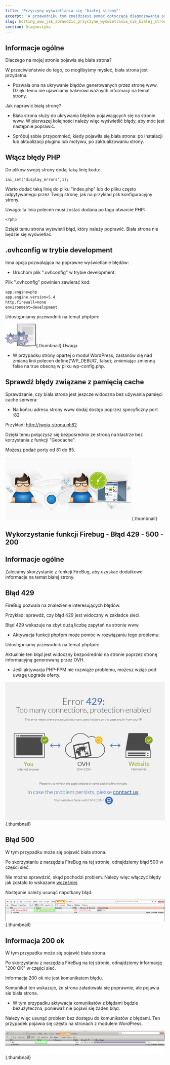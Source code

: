 ```yaml
---
title: 'Przyczyny wyświetlania się "białej strony"'
excerpt: 'W przewodniku tym znajdziesz pomoc dotyczącą diagnozowania przyczyn wyświetlania się białej strony.'
slug: hosting_www_jak_sprawdzic_przyczyne_wyswietlania_sie_bialej_strony
section: Diagnostyka
---
```


## Informacje ogólne
Dlaczego na mojej stronie pojawia się biała strona?

W przeciwieństwie do tego, co moglibyśmy myśleć, biała strona jest przydatna.


- Pozwala ona na ukrywanie błędów generowanych przez stronę www. Dzięki temu nie ujawniamy hakerowi ważnych informacji na temat strony.

Jak naprawić białą stronę?

- Biała strona służy do ukrywania błędów pojawiających się na stronie www. W pierwszej kolejności należy więc wyświetlić błędy, aby móc jest następnie poprawić. 

- Spróbuj sobie przypomnieć, kiedy pojawiła się biała strona: po instalacji lub aktualizacji pluginu lub motywu, po zaktualizowaniu strony.




## Włącz błędy PHP
Do plików swojej strony dodaj taką linię kodu:


```
ini_set('display_errors',1);
```


Warto dodać taką linię do pliku "index.php" lub do pliku często odpytywanego przez Twoją stronę, jak na przykład plik konfiguracyjny strony.

Uwaga: ta linia poleceń musi zostać dodana po tagu otwarcie PHP:


```
<?php
```


Dzięki temu strona wyświetli błąd, który należy poprawić. Biała strona nie będzie się wyświetlać.

## .ovhconfig w trybie development
Inna opcja pozwalająca na poprawne wyświetlanie błędów:


- Uruchom plik ".ovhconfig" w trybie development:


Plik ".ovhconfig" powinien zawierać kod:


```
app.engine=php
app.engine.version=5.4
http.firewall=none
environment=development
```


Udostępniamy przewodnik na temat phpfpm: []({legacy}1175)

![](images/img_2159.jpg){.thumbnail}
Uwaga


- W przypadku strony opartej o moduł WordPress, zastanów się nad zmianą linii poleceń define('WP_DEBUG', false); zmieniając zmienną false na true obecną w pliku wp-config.php.




## Sprawdź błędy związane z pamięcią cache
Sprawdzanie, czy biała strona jest jeszcze widoczna bez używania pamięci cache serwera:


- Na końcu adresu strony www dodaj dostęp poprzez specyficzny port :82

Przykład: http://twoja-strona.pl:82


Dzięki temu połączysz się bezpośrednio ze stroną na klastrze bez korzystania z funkcji "Geocache".

Możesz podać porty od 81 do 85.

![](images/img_2160.jpg){.thumbnail}


## Wykorzystanie funkcji Firebug - Błąd 429 - 500 - 200

## Informacje ogólne
Zalecamy skorzystanie z funkcji FireBug, aby uzyskać dodatkowe informacje na temat białej strony.

## Błąd 429
FireBug pozwala na znalezienie interesujących błędów. 

Przykład: sprawdź, czy błąd 429 jest widoczny w zakładce sieci.

Błąd 429 wskazuje na zbyt dużą liczbę zapytań na stronie www.


- Aktywacja funkcji phpfpm może pomóc w rozwiązaniu tego problemu:

Udostępniamy przewodnik na temat phpfpm: []({legacy}1175).

Aktualnie ten błąd jest widoczny bezpośrednio na stronie poprzez stronę informacyjną generowaną przez OVH.

- Jeśli aktywacja PHP-FPM nie rozwiąże problemu, możesz wziąć pod uwagę upgrade oferty.



![](images/img_2158.jpg){.thumbnail}

## Błąd 500
W tym przypadku może się pojawić biała strona. 

Po skorzystaniu z narzędzia FireBug na tej stronie, odnajdziemy błąd 500 w części sieć. 

Nie można sprawdzić, skąd pochodzi problem. Należy więc włączyć błędy jak zostało to wskazane [wcześniej](#diagnostique_applicable_activer_les_erreurs_php).

Następnie należy usunąć napotkany błąd.

![](images/img_2161.jpg){.thumbnail}

## Informacja 200 ok
W tym przypadku może się pojawić biała strona. 

Po skorzystaniu z narzędzia FireBug na tej stronie, odnajdziemy informację "200 OK" w części sieć. 

Informacja 200 ok nie jest komunikatem błędu.

 Komunikat ten wskazuje, że strona załadowała się poprawnie, ale pojawia sie biała strona.


- W tym przypadku aktywacja komunikatów z błędami będzie bezużyteczna, ponieważ nie pojawi się żaden błąd.

Należy więc usunąć problem bez dostępu do komunikatów z błędami.
Ten przypadek pojawia się często na stronach z modułem WordPress.


![](images/img_2162.jpg){.thumbnail}

